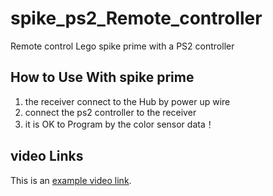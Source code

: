 # spike_ps2_Remote_controller
Remote control Lego spike prime with a PS2 controller

## How to Use With spike prime

1. the receiver connect to the Hub by power up wire
2. connect the ps2 controller to the receiver
3. it is OK to Program by the color sensor data！

## video Links

This is an [example video link](https://www.bilibili.com/video/BV18S4y1U7FV/).



